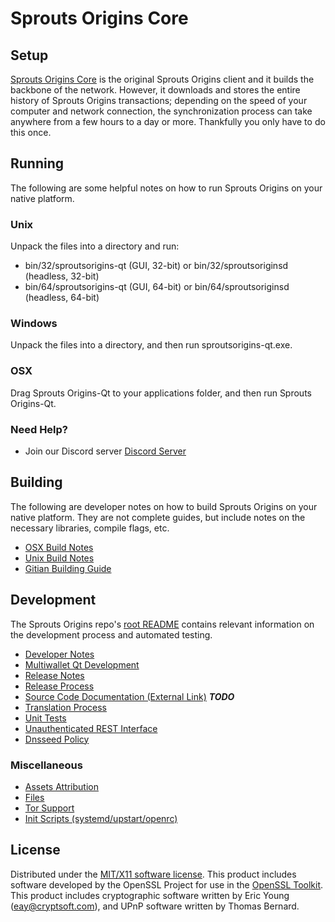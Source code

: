 Sprouts Origins Core
=====================

Setup
---------------------
[Sprouts Origins Core](https://www.sprocrypto.com) is the original Sprouts Origins client and it builds the backbone of the network. However, it downloads and stores the entire history of Sprouts Origins transactions; depending on the speed of your computer and network connection, the synchronization process can take anywhere from a few hours to a day or more. Thankfully you only have to do this once.

Running
---------------------
The following are some helpful notes on how to run Sprouts Origins on your native platform.

### Unix

Unpack the files into a directory and run:

- bin/32/sproutsorigins-qt (GUI, 32-bit) or bin/32/sproutsoriginsd (headless, 32-bit)
- bin/64/sproutsorigins-qt (GUI, 64-bit) or bin/64/sproutsoriginsd (headless, 64-bit)

### Windows

Unpack the files into a directory, and then run sproutsorigins-qt.exe.

### OSX

Drag Sprouts Origins-Qt to your applications folder, and then run Sprouts Origins-Qt.

### Need Help?

* Join our Discord server [Discord Server](https://discordapp.com/invite/9nzt37V)

Building
---------------------
The following are developer notes on how to build Sprouts Origins on your native platform. They are not complete guides, but include notes on the necessary libraries, compile flags, etc.

- [OSX Build Notes](build-osx.md)
- [Unix Build Notes](build-unix.md)
- [Gitian Building Guide](gitian-building.md)

Development
---------------------
The Sprouts Origins repo's [root README](https://github.com/sproutsorigins/sproutsorigins/blob/master/README.md) contains relevant information on the development process and automated testing.

- [Developer Notes](developer-notes.md)
- [Multiwallet Qt Development](multiwallet-qt.md)
- [Release Notes](release-notes.md)
- [Release Process](release-process.md)
- [Source Code Documentation (External Link)](https://dev.visucore.com/bitcoin/doxygen/) ***TODO***
- [Translation Process](translation_process.md)
- [Unit Tests](unit-tests.md)
- [Unauthenticated REST Interface](REST-interface.md)
- [Dnsseed Policy](dnsseed-policy.md)

### Miscellaneous
- [Assets Attribution](assets-attribution.md)
- [Files](files.md)
- [Tor Support](tor.md)
- [Init Scripts (systemd/upstart/openrc)](init.md)

License
---------------------
Distributed under the [MIT/X11 software license](http://www.opensource.org/licenses/mit-license.php).
This product includes software developed by the OpenSSL Project for use in the [OpenSSL Toolkit](https://www.openssl.org/). This product includes
cryptographic software written by Eric Young ([eay@cryptsoft.com](mailto:eay@cryptsoft.com)), and UPnP software written by Thomas Bernard.

